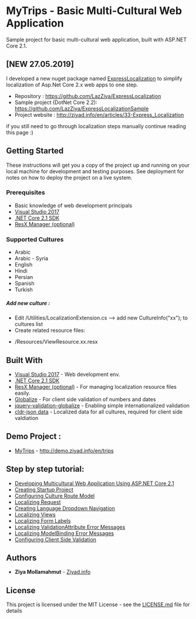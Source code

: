 # MyTrips - Basic Multi-Cultural Web Application
Sample project for basic multi-cultural web application, built with ASP.NET Core 2.1.

## [NEW 27.05.2019]
I developed a new nuget package named [ExpressLocalization](https://github.com/LazZiya/ExpressLocalization) to simplify localization of Asp.Net Core 2.x web apps to one step.
 - Repository : https://github.com/LazZiya/ExpressLocalization
 - Sample project (DotNet Core 2.2): https://github.com/LazZiya/ExpressLocalizationSample
 - Project website : http://ziyad.info/en/articles/33-Express_Localization
 
 if you still need to go through localization steps manually continue reading this page :)

## Getting Started

These instructions will get you a copy of the project up and running on your local machine for development and testing purposes. See deployment for notes on how to deploy the project on a live system.

### Prerequisites

* Basic knowledge of web development principals
* [Visual Studio 2017](https://visualstudio.microsoft.com/downloads/)
* [.NET Core 2.1 SDK](https://www.microsoft.com/net/download/dotnet-core/2.1)
* [ResX Manager (optional)](https://marketplace.visualstudio.com/items?itemName=TomEnglert.ResXManager)


### Supported Cultures

* Arabic
* Arabic - Syria
* English
* Hindi
* Persian
* Spanish
* Turkish

##### Add new culture :

* Edit /Utilities/LocalizationExtension.cs --> add new CultureInfo("xx"); to cultures list 
* Create related resource files:
- /Resources/ViewResource.xx.resx

## Built With

* [Visual Studio 2017](https://visualstudio.microsoft.com/downloads/) - Web development env.
* [.NET Core 2.1 SDK](https://www.microsoft.com/net/download/dotnet-core/2.1)
* [ResX Manager (optional)](https://marketplace.visualstudio.com/items?itemName=TomEnglert.ResXManager) - For managing localization resource files easily.
* [Globalize](https://github.com/globalizejs/globalize) - For client side validation of numbers and dates
* [jquery-validation-globalize](https://github.com/johnnyreilly/jquery-validation-globalize) - Enabling simple internationalized validation
* [cldr-json data](https://github.com/unicode-cldr/cldr-json#cldr-json) - Localized data for all cultures, required for client side valdiation

## Demo Project :
* [MyTrips](http://demo.ziyad.info/en/trips) - http://demo.ziyad.info/en/trips

## Step by step tutorial:
* [Developing Multicultural Web Application Using ASP.NET Core 2.1](http://ziyad.info/en/articles/10-Building_Multicultural_Web_Application_AspNet_Core_2_1)
* [Creating Startup Project](http://ziyad.info/en/articles/11-Creating_Startup_Project)
* [Configuring Culture Route Model](http://ziyad.info/en/articles/12-Configuring_Culture_Route_Model)
* [Localizing Request](http://ziyad.info/en/articles/13-Localizing_Request)
* [Creating Language Dropdown Navigation](http://ziyad.info/en/articles/14-Creating_Language_Dropdown_Navigation)
* [Localizing Views](http://ziyad.info/en/articles/15-Localizing_Views)
* [Localizing Form Labels](http://ziyad.info/en/articles/16-Localizing_Form_Labels)
* [Localizing ValidationAttribute Error Messages](http://ziyad.info/en/articles/17-Localizing_ValidationAttribute_Error_Messages)
* [Localizing ModelBinding Error Messages](http://ziyad.info/en/articles/18-Localizing_ModelBinding_Error_Messages)
* [Configuring Client Side Validation](http://ziyad.info/en/articles/19-Configuring_Client_Side_Validation)


## Authors

* **Ziya Mollamahmut** - [Ziyad.info](http://ziyad.info)

## License

This project is licensed under the MIT License - see the [LICENSE.md](LICENSE.md) file for details
